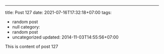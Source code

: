 ---
title: Post 127
date: 2021-07-16T17:32:18+07:00
tags:
  - random post
  - null
category:
  - random post
  - uncategorized
updated: 2014-11-03T14:55:56+07:00

This is content of post 127